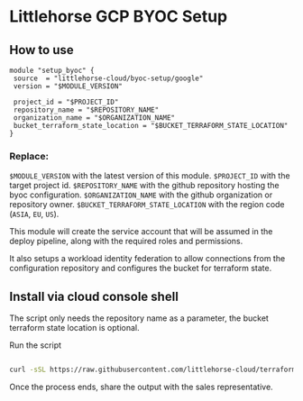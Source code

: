 # Littlehorse GCP BYOC Setup

## How to use

```hcl
module "setup_byoc" {
 source  = "littlehorse-cloud/byoc-setup/google"
 version = "$MODULE_VERSION"

 project_id = "$PROJECT_ID"
 repository_name = "$REPOSITORY_NAME"
 organization_name = "$ORGANIZATION_NAME"
 bucket_terraform_state_location = "$BUCKET_TERRAFORM_STATE_LOCATION"
}
```

### Replace:

`$MODULE_VERSION` with the latest version of this module.
`$PROJECT_ID` with the target project id.
`$REPOSITORY_NAME` with the github repository hosting the byoc configuration.
`$ORGANIZATION_NAME` with the github organization or repository owner.
`$BUCKET_TERRAFORM_STATE_LOCATION` with the region code (`ASIA`, `EU`, `US`).

This module will create the service account that will be assumed in the deploy 
pipeline, along with the required roles and permissions. 

It also setups a workload identity federation to allow connections from the 
configuration repository and configures the bucket for terraform state.


## Install via cloud console shell

The script only needs the repository name as a parameter, the bucket terraform state location is optional.

Run the script

```sh

curl -sSL https://raw.githubusercontent.com/littlehorse-cloud/terraform-google-byoc-setup/main/scripts/create-module-runner.sh | bash -s <REPOSITORY_NAME>

```

Once the process ends, share the output with the sales representative.
